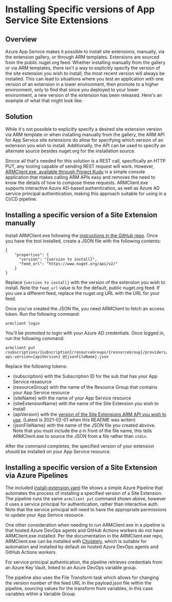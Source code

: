 # Installing Specific versions of App Service Site Extensions

## Overview
Azure App Serivce makes it possible to install site extensions, manually, via the extension gallery, or through ARM templates.  Extensions are sourced from the public nuget.org feed.  Whether installing manually from the gallery or via ARM templates, there isn't a way to explicitly specify the version of the site extension you wish to install, the most recent version will always be installed.  This can lead to situations where you test an application with one version of an extension in a lower environment, then promote to a higher environment, only to find that since you deployed to your lower environment, a new version of the extension has been released.  Here's an example of what that might look like:

## Solution
While it's not possible to explicitly specify a desired site extension version via ARM template or when installing manually from the gallery, the ARM API for App Service site extensions do allow for specifying which version of an extension you wish to install.  Additionally, the API can be used to specify an alternate source besides nuget.org for the installation source.

Sincce all that's needed for this solution is a REST call, specifically an HTTP PUT, any tooling capable of sending REST request will work.  However, [ARMClient.exe, available through Project Kudu](https://github.com/projectkudu/ARMClient) is a simple console application that makes calling ARM APIs easy and removes the need to know the details of how to compose these requests.  ARMClient.exe supports interactive Azure AD-based authentication, as well as Azure AD service principal authentication, making this approach suitable for using in a CI/CD pipeline.

## Installing a specific version of a Site Extension manually
Install ARMClient.exe following the [instructions in the GitHub repo](https://github.com/projectkudu/ARMClient#armclient).  Once you have the tool installed, create a JSON file with the following contents:

```
{
    "properties": {
      "version": "{version to install}",
      "feed_url": "https://www.nuget.org/api/v2/"
    }
}
```
Replace `{version to install}` with the version of the extension you wish to install.  Note the `feed_url` value is for the default, public nuget.org feed.  If you use a different feed, replace the nuget.org URL with the URL for your feed.

Once you've created the JSON file, you need ARMClient to fetch an access token.  Run the following command:

```
armclient login
```

You'll be promoted to login with your Azure AD credentials.  Once logged in, run the following command:

```
armclient put /subscriptions/{subscription}/resourceGroups/{resourceGroup}/providers/Microsoft.Web/sites/{siteName}/siteextensions/{siteExtensionName}?api-version={apiVersion} @{jsonFileName}.json

```
Replace the following tokens:
* {subscription} with the Subscription ID for the sub that has your App Service resaource
* {resourceGroup} with the name of the Resource Group that contains your App Service resource
* {siteName} with the name of your App Service resource
* {siteExtensionName} with the name of the Site Extension you wish to install
* {apiVersion} with the [version of the Site Extensions ARM API you wish to use](https://docs.microsoft.com/en-us/azure/templates/microsoft.web/sites/siteextensions?tabs=json).  (Latest is 2021-02-01 when this README was writen)
* {jsonFileName} with the name of the JSON file you created abvove.  Note that you must include the `@` in front of the file name, this tells ARMClient.exe to source the JSON from a file rather than `stdin`.



After the command completes, the specified version of your extension should be installed on your App Service resource.

## Installing a specific version of a Site Extension via Azure Pipelines
The included [install-extension.yaml](/.pipelines/install-extension.yaml) file shows a simple Azure Pipeline that automates the process of installing a specified version of a Site Extension.  The pipeline runs the same `armclient put` command shown above, however it uses a service principal for authentication, rather than interactive auth.  Note that the service principal will need to have the appropriate permissions to update your App Serivce resource.  

One other consideration when needing to run ARMClient.exe in a pipeline is that hosted Azure DevOps agents and GitHub Actions workers do not have ARMClient.exe installed.  Per the documentation in the ARMClient.exe repo, ARMClient.exe can be installed with [Cholately](https://chocolatey.org/), which is suitable for automation and installed by default on hosted Azure DevOps agents and GitHub Actions workers.

For service principal authentication, the pipeline retrieves credentials from an Azure Key Vault, linked to an Azure DevOps variable group.

The pipeline also uses the File Transform task which allows for changing the version number of the feed URL in the payload.json file within the pipeline, sourcing values for the transform from variables, in this case variables within a Variable Group.